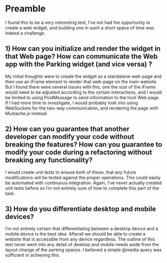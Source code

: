 # Preamble

I found this to be a very interesting test, I’ve not had the opportunity to create a web widget, and building one in such a short space of time was indeed a challenge.

## 1) How can you initialize and render the widget in that Web page? How can communicate the Web app with the Parking widget (and vice versa) ?

My initial thoughts were to create the widget as a standalone web-page and then use an iFrame element to render that web-page on the main website. But I found there were several issues with this, one the size of the iFrame would need to be adjusted according to the certain interactions, and I would be limited to using PostMessage to send information to the host Web page. If I had more time to investigate, I would probably look into using WebSockets for the two-way communication, and rendering the page with Mustache.js instead.

## 2) How can you guarantee that another developer can modify your code without breaking the features? How can you guarantee to modify your code during a refactoring without breaking any functionality?

I would create unit tests to ensure both of these, that any future modifications will be tested against the proper operations. This could easily be automated with continuous integration. Again, I’ve never actually created unit tests before so I’m not entirely sure of how to complete this part of the task.

## 3) How do you differentiate desktop and mobile devices?

I’m not entirely certain that differentiating between a desktop device and a mobile device is the best idea. Afterall we should be able to create a website that is accessible from any device regardless. The outline of this test never went into any detail of desktop and mobile needs aside from the layout change of the parking spaces. I believed a simple @media query was sufficient in achieving this.